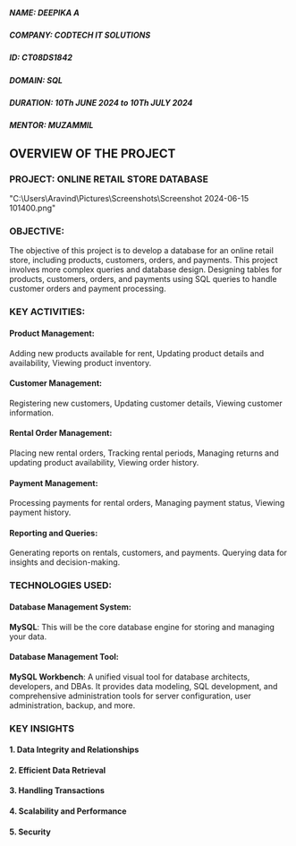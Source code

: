 ##### NAME: DEEPIKA A
##### COMPANY: CODTECH IT SOLUTIONS
##### ID: CT08DS1842
##### DOMAIN: SQL
##### DURATION: 10Th JUNE 2024 to 10Th JULY 2024
##### MENTOR: MUZAMMIL
## OVERVIEW OF THE PROJECT
### PROJECT: ONLINE RETAIL STORE DATABASE
"C:\Users\Aravind\Pictures\Screenshots\Screenshot 2024-06-15 101400.png"
### OBJECTIVE: 
The objective of this project is to develop a database for an online retail store, including products, customers, orders,
and payments. This project involves more complex queries and database design.
Designing tables for products, customers, orders, and payments using SQL queries to
handle customer orders and payment processing.
### KEY ACTIVITIES:
#### Product Management:
Adding new products available for rent,
Updating product details and availability,
Viewing product inventory.
#### Customer Management:
Registering new customers, 
Updating customer details,
Viewing customer information.
#### Rental Order Management:
Placing new rental orders,
Tracking rental periods,
Managing returns and updating product availability,
Viewing order history.
#### Payment Management:
Processing payments for rental orders,
Managing payment status,
Viewing payment history.
#### Reporting and Queries:
Generating reports on rentals, customers, and payments.
Querying data for insights and decision-making.
### TECHNOLOGIES USED:
#### Database Management System:
**MySQL**: This will be the core database engine for storing and managing your data.
#### Database Management Tool:
**MySQL Workbench**: A unified visual tool for database architects, developers, and DBAs. It provides data modeling, SQL development, and comprehensive administration tools for server configuration, user administration, backup, and more.
### KEY INSIGHTS
#### 1. Data Integrity and Relationships
#### 2. Efficient Data Retrieval
#### 3. Handling Transactions
#### 4. Scalability and Performance
#### 5. Security


